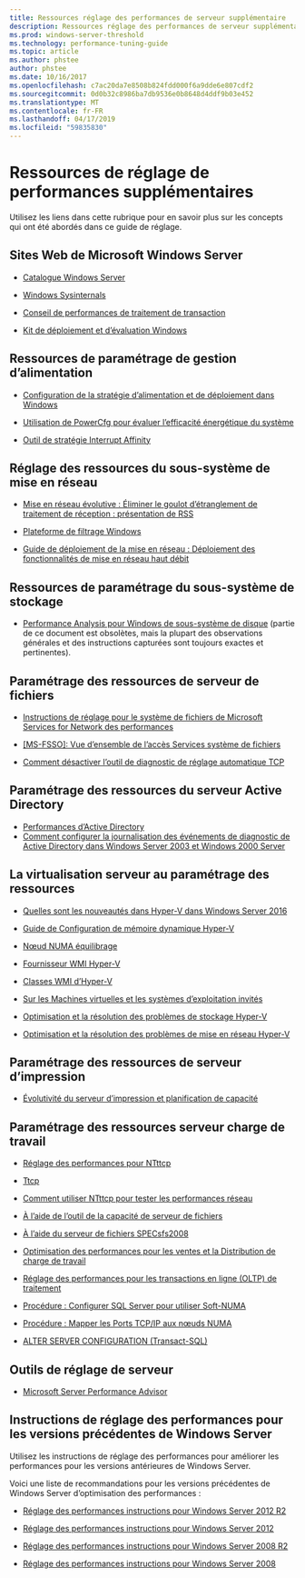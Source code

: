 ```yaml
---
title: Ressources réglage des performances de serveur supplémentaire
description: Ressources réglage des performances de serveur supplémentaire
ms.prod: windows-server-threshold
ms.technology: performance-tuning-guide
ms.topic: article
ms.author: phstee
author: phstee
ms.date: 10/16/2017
ms.openlocfilehash: c7ac20da7e8508b824fdd000f6a9dde6e807cdf2
ms.sourcegitcommit: 0d0b32c8986ba7db9536e0b8648d4ddf9b03e452
ms.translationtype: MT
ms.contentlocale: fr-FR
ms.lasthandoff: 04/17/2019
ms.locfileid: "59835830"
---
```

# <a name="additional-performance-tuning-resources"></a>Ressources de réglage de performances supplémentaires

Utilisez les liens dans cette rubrique pour en savoir plus sur les concepts qui ont été abordés dans ce guide de réglage.

## <a name="microsoft-windows-server-websites"></a>Sites Web de Microsoft Windows Server
-   [Catalogue Windows Server](http://www.windowsservercatalog.com/)

-   [Windows Sysinternals](https://technet.microsoft.com/sysinternals/default.aspx)

-   [Conseil de performances de traitement de transaction](http://www.tpc.org/)

-   [Kit de déploiement et d’évaluation Windows](https://developer.microsoft.com/en-us/windows/hardware/windows-assessment-deployment-kit)

## <a name="power-management-tuning-resources"></a>Ressources de paramétrage de gestion d’alimentation

-   [Configuration de la stratégie d’alimentation et de déploiement dans Windows](https://msdn.microsoft.com/en-us/library/windows/hardware/mt422910.aspx)

-   [Utilisation de PowerCfg pour évaluer l’efficacité énergétique du système](https://technet.microsoft.com/library/cc748940.aspx)

-   [Outil de stratégie Interrupt Affinity](https://support.microsoft.com/en-us/kb/252867)

## <a name="networking-subsystem-tuning-resources"></a>Réglage des ressources du sous-système de mise en réseau

-   [Mise en réseau évolutive : Éliminer le goulot d’étranglement de traitement de réception : présentation de RSS](https://download.microsoft.com/download/5/D/6/5D6EAF2B-7DDF-476B-93DC-7CF0072878E6/NDIS_RSS.doc)

-   [Plateforme de filtrage Windows](https://msdn.microsoft.com/windows/hardware/gg463267.aspx)

-   [Guide de déploiement de la mise en réseau : Déploiement des fonctionnalités de mise en réseau haut débit](https://technet.microsoft.com/library/gg162681.aspx)

## <a name="storage-subsystem-tuning-resources"></a>Ressources de paramétrage du sous-système de stockage

-   [Performance Analysis pour Windows de sous-système de disque](https://download.microsoft.com/download/e/b/a/eba1050f-a31d-436b-9281-92cdfeae4b45/subsys_perf.doc) (partie de ce document est obsolètes, mais la plupart des observations générales et des instructions capturées sont toujours exactes et pertinentes).

## <a name="file-server-tuning-resources"></a>Paramétrage des ressources de serveur de fichiers

-   [Instructions de réglage pour le système de fichiers de Microsoft Services for Network des performances](https://technet.microsoft.com/library/bb463205.aspx)

-   [\[MS-FSSO\]: Vue d’ensemble de l’accès Services système de fichiers](https://download.microsoft.com/download/5/0/1/501ED102-E53F-4CE0-AA6B-B0F93629DDC6/Windows/%5bMS-FSSO%5d.pdf)

-   [Comment désactiver l’outil de diagnostic de réglage automatique TCP](https://support.microsoft.com/kb/967475)

## <a name="active-directory-server-tuning-resources"></a>Paramétrage des ressources du serveur Active Directory
-   [Performances d’Active Directory](https://msdn.microsoft.com/en-us/library/windows/hardware/dn567654(v=vs.85).aspx)
-   [Comment configurer la journalisation des événements de diagnostic de Active Directory dans Windows Server 2003 et Windows 2000 Server](https://support.microsoft.com/kb/314980)

## <a name="virtualization-server-tuning-resources"></a>La virtualisation serveur au paramétrage des ressources

-   [Quelles sont les nouveautés dans Hyper-V dans Windows Server 2016](https://technet.microsoft.com/windows-server-docs/compute/hyper-v/what-s-new-in-hyper-v-on-windows)

-   [Guide de Configuration de mémoire dynamique Hyper-V](https://technet.microsoft.com/library/ff817651.aspx)

-   [Nœud NUMA équilibrage](http://blogs.technet.com/b/winserverperformance/archive/2009/12/10/numa-node-balancing.aspx)

-   [Fournisseur WMI Hyper-V](https://msdn2.microsoft.com/library/cc136992(VS.85).aspx)

-   [Classes WMI d’Hyper-V](https://msdn.microsoft.com/library/cc136986(VS.85).aspx)

-   [Sur les Machines virtuelles et les systèmes d’exploitation invités](https://technet.microsoft.com/library/cc794868(v=ws.10))

-   [Optimisation et la résolution des problèmes de stockage Hyper-V](http://blogs.msdn.com/b/microsoft_press/archive/2013/07/24/new-book-optimizing-and-troubleshooting-hyper-v-storage.aspx)

-   [Optimisation et la résolution des problèmes de mise en réseau Hyper-V](http://blogs.msdn.com/b/microsoft_press/archive/2013/07/12/rtm-d-today-optimizing-and-troubleshooting-hyper-v-networking.aspx)

## <a name="print-server-tuning-resources"></a>Paramétrage des ressources de serveur d’impression

-   [Évolutivité du serveur d’impression et planification de capacité](https://technet.microsoft.com/library/dn554243.aspx)

## <a name="server-workload-tuning-resources"></a>Paramétrage des ressources serveur charge de travail

-   [Réglage des performances pour NTttcp](https://msdn.microsoft.com/en-us/library/windows/hardware/dn567663(v=vs.85).aspx)

-   [Ttcp](http://en.wikipedia.org/wiki/Ttcp)

-   [Comment utiliser NTttcp pour tester les performances réseau](https://msdn.microsoft.com/windows/hardware/gg463264.aspx)

-   [À l’aide de l’outil de la capacité de serveur de fichiers](https://msdn.microsoft.com/en-us/library/windows/hardware/dn567658(v=vs.85).aspx)

-   [À l’aide du serveur de fichiers SPECsfs2008](https://msdn.microsoft.com/en-us/library/windows/hardware/dn567653(v=vs.85).aspx)

-   [Optimisation des performances pour les ventes et la Distribution de charge de travail](https://msdn.microsoft.com/en-us/library/windows/hardware/dn567646(v=vs.85).aspx)

-   [Réglage des performances pour les transactions en ligne (OLTP) de traitement](https://msdn.microsoft.com/en-us/library/windows/hardware/dn567642(v=vs.85).aspx)

-   [Procédure : Configurer SQL Server pour utiliser Soft-NUMA](https://go.microsoft.com/fwlink/?LinkId=98292)

-   [Procédure : Mapper les Ports TCP/IP aux nœuds NUMA](https://go.microsoft.com/fwlink/?LinkId=98293)

-   [ALTER SERVER CONFIGURATION (Transact-SQL)](https://msdn.microsoft.com/library/ee210585.aspx)


## <a name="server-tuning-tools"></a>Outils de réglage de serveur

-   [Microsoft Server Performance Advisor](https://msdn.microsoft.com/en-us/library/windows/hardware/dn481522(v=vs.85).aspx)

## <a name="performance-tuning-guidelines-for-previous-versions-of-windows-server"></a>Instructions de réglage des performances pour les versions précédentes de Windows Server


Utilisez les instructions de réglage des performances pour améliorer les performances pour les versions antérieures de Windows Server.

Voici une liste de recommandations pour les versions précédentes de Windows Server d’optimisation des performances :

-   [Réglage des performances instructions pour Windows Server 2012 R2](https://www.microsoft.com/download/details.aspx?id=51960)

-   [Réglage des performances instructions pour Windows Server 2012](https://download.microsoft.com/download/0/0/B/00BE76AF-D340-4759-8ECD-C80BC53B6231/performance-tuning-guidelines-windows-server-2012.docx)

-   [Réglage des performances instructions pour Windows Server 2008 R2](https://download.microsoft.com/download/6/B/2/6B2EBD3A-302E-4553-AC00-9885BBF31E21/Perf-tun-srv-R2.docx)

-   [Réglage des performances instructions pour Windows Server 2008](https://download.microsoft.com/download/9/c/5/9c5b2167-8017-4bae-9fde-d599bac8184a/Perf-tun-srv.docx)
